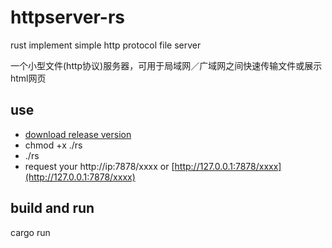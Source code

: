 # httpserver-rs
rust implement simple http protocol file server

一个小型文件(http协议)服务器，可用于局域网／广域网之间快速传输文件或展示html网页

## use 
* [download release version](https://github.com/war1644/httpserver-rs/releases/download/0.1.0/rs)
* chmod +x ./rs
* ./rs
* request your http://ip:7878/xxxx or [http://127.0.0.1:7878/xxxx](http://127.0.0.1:7878/xxxx) 

## build and run 
cargo run
